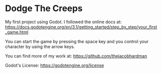 # Dodge The Creeps

My first project using Godot. I followed the online docs at: https://docs.godotengine.org/en/3.1/getting_started/step_by_step/your_first_game.html

You can start the game by pressing the space key and you control your character by using the arrow keys.

You can find more of my work at: https://github.com/thejacobhardman

Godot's License: https://godotengine.org/license
